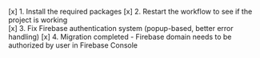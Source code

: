 [x] 1. Install the required packages
[x] 2. Restart the workflow to see if the project is working  
[x] 3. Fix Firebase authentication system (popup-based, better error handling)
[x] 4. Migration completed - Firebase domain needs to be authorized by user in Firebase Console